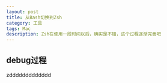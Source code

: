 ```yaml
---
layout: post
title: 从Bash切换到Zsh
category: 工具
tags: Mac
description: Zsh在使用一段时间以后，确实是不错，这个过程逐渐完善吧
---
```

## debug过程
zddddddddddddd
